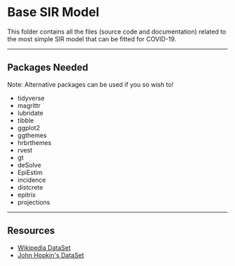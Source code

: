# Base SIR Model

This folder contains all the files (source code and documentation) related to the most simple SIR model that can be fitted for COVID-19.
___________________________________________________________

## Packages Needed

Note: Alternative packages can be used if you so wish to!

- tidyverse
- magrittr
- lubridate
- tibble
- ggplot2
- ggthemes
- hrbrthemes
- rvest
- gt
- deSolve
- EpiEstim
- incidence
- distcrete
- epitrix
- projections
__________________________________________________________

## Resources
- [Wikipedia DataSet](https://en.wikipedia.org/w/index.php?title=Template:2019%E2%80%9320_Wuhan_coronavirus_data/China_medical_cases_by_province&oldid=941235662)
- [John Hopkin's DataSet](https://github.com/CSSEGISandData/COVID-19)

